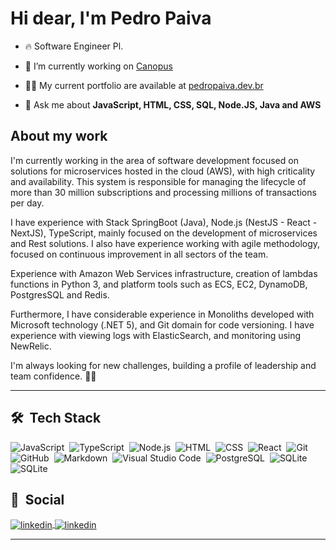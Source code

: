 <h1 align="left">Hi dear, I'm Pedro Paiva</h1>


- 🔥 Software Engineer Pl.

- 🔭 I’m currently working on [Canopus](http://www.canopusonline.com/)

- 👨‍💻 My current portfolio are available at [pedropaiva.dev.br](https://pedropaiva.dev.br)

- 💬 Ask me about **JavaScript, HTML, CSS, SQL, Node.JS, Java and AWS**

## About my work

I'm currently working in the area of software development focused on solutions for microservices hosted in the cloud (AWS), with high criticality and availability. This system is responsible for managing the lifecycle of more than 30 million subscriptions and processing millions of transactions per day.

I have experience with Stack SpringBoot (Java), Node.js (NestJS - React - NextJS), TypeScript, mainly focused on the development of microservices and Rest solutions. I also have experience working with agile methodology, focused on continuous improvement in all sectors of the team.

Experience with Amazon Web Services infrastructure, creation of lambdas functions in Python 3, and platform tools such as ECS, EC2, DynamoDB, PostgresSQL and Redis.

Furthermore, I have considerable experience in Monoliths developed with Microsoft technology (.NET 5), and Git domain for code versioning. I have experience with viewing logs with ElasticSearch, and monitoring using NewRelic.

I'm always looking for new challenges, building a profile of leadership and team confidence. 👨‍💻

---

## 🛠 &nbsp;Tech Stack


![JavaScript](https://img.shields.io/badge/-JavaScript-05122A?style=flat&logo=javascript)&nbsp;
![TypeScript](https://img.shields.io/badge/-TypeScript-05122A?style=flat&logo=typescript)&nbsp;
![Node.js](https://img.shields.io/badge/-Node.js-05122A?style=flat&logo=node.js)&nbsp;
![HTML](https://img.shields.io/badge/-HTML-05122A?style=flat&logo=HTML5)&nbsp;
![CSS](https://img.shields.io/badge/-CSS-05122A?style=flat&logo=CSS3&logoColor=1572B6)&nbsp;
![React](https://img.shields.io/badge/-React-05122A?style=flat&logo=react)&nbsp;
![Git](https://img.shields.io/badge/-Git-05122A?style=flat&logo=git)&nbsp;
![GitHub](https://img.shields.io/badge/-GitHub-05122A?style=flat&logo=github)&nbsp;
![Markdown](https://img.shields.io/badge/-Markdown-05122A?style=flat&logo=markdown)&nbsp;
![Visual Studio Code](https://img.shields.io/badge/-Visual%20Studio%20Code-05122A?style=flat&logo=visual-studio-code&logoColor=007ACC)&nbsp;
![PostgreSQL](https://img.shields.io/badge/-PostgreSQL-05122A?style=flat&logo=postgresql)&nbsp;
![SQLite](https://img.shields.io/badge/-SQLite-05122A?style=flat&logo=sqlite)&nbsp;
![SQLite](https://img.shields.io/badge/-SpringBoot-05122A?style=flat&logo=springboot)&nbsp;
 
## 🧒 &nbsp;Social 

<a href="https://www.linkedin.com/in/pedro-paiva-015/" target="_blank">
  <img align="center" src="https://img.shields.io/badge/-pedropaiva1-05122A?style=flat&logo=linkedin" alt="linkedin"/>
</a>
<a href="mailto: pedro.paivahmp@gmail.com" target="_blank">
  <img align="center" src="https://img.shields.io/badge/-pedropaiva1-05122A?style=flat&logo=gmail" alt="linkedin"/>
</a>

---
